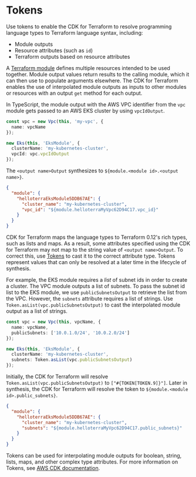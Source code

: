 # Tokens

Use tokens to enable the CDK for Terraform to resolve programming language types to Terraform language syntax, including:

- Module outputs
- Resource attributes (such as `id`)
- Terraform outputs based on resource attributes

A [Terraform module](https://www.terraform.io/docs/modules/index.html) defines multiple resources intended to be used together.
Module output values return results to the calling module, which it can then use to populate arguments elsewhere. The CDK
for Terraform enables the use of interpolated module outputs as inputs to other modules or resources with an output `get` method
for each output.

In TypeScript, the module output with the AWS VPC identifier from the `vpc` module gets passed to an AWS EKS cluster by
using `vpcIdOutput`.

```typescript
const vpc = new Vpc(this, 'my-vpc', {
  name: vpcName
});

new Eks(this, 'EksModule', {
  clusterName: 'my-kubernetes-cluster',
  vpcId: vpc.vpcIdOutput
});
```

The `<output name>Output` synthesizes to `${module.<module id>.<output name>}`.

```json
{
  "module": {
    "helloterraEksModule5DDB67AE": {
      "cluster_name": "my-kubernetes-cluster",
      "vpc_id": "${module.helloterraMyVpc62D94C17.vpc_id}"
    }
  }
}
```

CDK for Terraform maps the language types to Terraform 0.12's rich types, such as lists and maps.
As a result, some attributes specified using the CDK for Terraform may not map to the string value of
`<output name>Output`. To correct this, use [Tokens](https://docs.aws.amazon.com/cdk/latest/guide/tokens.html)
to cast it to the correct attribute type. Tokens represent values that can only be resolved at a later time
in the lifecycle of synthesis.

For example, the EKS module requires a *list* of subnet ids in order to create
a cluster. The VPC module outputs a list of subnets. To pass the subnet id list to the EKS module,
we use `publicSubnetsOutput` to retrieve the list from the VPC. However, the `subnets` attribute
requires a list of strings. Use `Token.asList(vpc.publicSubnetsOutput)` to cast the interpolated module
output as a list of strings.

```typescript
const vpc = new Vpc(this, vpcName, {
  name: vpcName,
  publicSubnets: ['10.0.1.0/24', '10.0.2.0/24']
});

new Eks(this, 'EksModule', {
  clusterName: 'my-kubernetes-cluster',
  subnets: Token.asList(vpc.publicSubnetsOutput)
});
```

Initially, the CDK for Terraform will resolve `Token.asList(vpc.publicSubnetsOutput)` to `["#{TOKEN[TOKEN.9]}"]`.
Later in synthesis, the CDK for Terraform will resolve the token to `${module.<module id>.public_subnets}`.

```json
{
  "module": {
    "helloterraEksModule5DDB67AE": {
      "cluster_name": "my-kubernetes-cluster",
      "subnets": "${module.helloterraMyVpc62D94C17.public_subnets}"
    }
  }
}
```

Tokens can be used for interpolating module outputs for boolean, string, lists, maps, and other complex type attributes.
For more information on Tokens, see [AWS CDK documentation](https://docs.aws.amazon.com/cdk/latest/guide/tokens.html).

